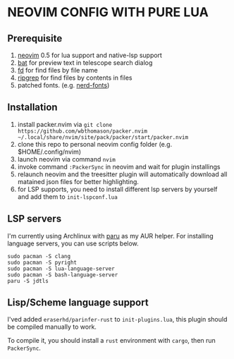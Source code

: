 # NEOVIM CONFIG WITH PURE LUA

## Prerequisite

1. [neovim](https://github.com/neovim/neovim) 0.5 for lua support and native-lsp support
2. [bat](https://github.com/sharkdp/bat) for preview text in telescope search dialog
3. [fd](https://github.com/sharkdp/fd) for find files by file name
4. [ripgrep](https://github.com/BurntSushi/ripgrep) for find files by contents in files
5. patched fonts. (e.g. [nerd-fonts](https://github.com/ryanoasis/nerd-fonts))

## Installation

1. install packer.nvim via `git clone https://github.com/wbthomason/packer.nvim ~/.local/share/nvim/site/pack/packer/start/packer.nvim`
2. clone this repo to personal neovim config folder (e.g. $HOME/.config/nvim)
3. launch neovim via command `nvim`
4. invoke command `:PackerSync` in neovim and wait for plugin installings
5. relaunch neovim and the treesitter plugin will automatically download all matained json files for better highlighting.
6. for LSP supports, you need to install different lsp servers by yourself and add them to `init-lspconf.lua`

## LSP servers

I'm currently using Archlinux with [paru](https://github.com/Morganamilo/paru) as my AUR helper. For installing language servers, you can use scripts below.

```shell
sudo pacman -S clang
sudo pacman -S pyright
sudo pacman -S lua-language-server
sudo pacman -S bash-language-server
paru -S jdtls
```

## Lisp/Scheme language support

I'ved added `eraserhd/parinfer-rust` to `init-plugins.lua`, this plugin should be compiled manually to work.

To compile it, you should install a `rust` environment with `cargo`, then run `PackerSync`.

